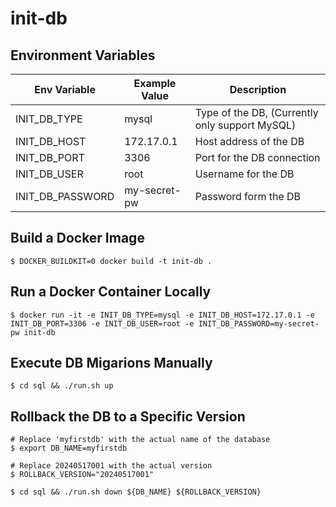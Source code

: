 # init-db

## Environment Variables

 | Env Variable | Example Value | Description | 
 | --- | --- | --- | 
 | INIT_DB_TYPE | mysql | Type of the DB, (Currently only support MySQL)
 | INIT_DB_HOST | 172.17.0.1 | Host address of the DB |
 | INIT_DB_PORT | 3306 | Port for the DB connection |
 | INIT_DB_USER | root | Username for the DB |
 | INIT_DB_PASSWORD | my-secret-pw | Password form the DB|


## Build a Docker Image

```
$ DOCKER_BUILDKIT=0 docker build -t init-db .
```

## Run a Docker Container Locally

```
$ docker run -it -e INIT_DB_TYPE=mysql -e INIT_DB_HOST=172.17.0.1 -e INIT_DB_PORT=3306 -e INIT_DB_USER=root -e INIT_DB_PASSWORD=my-secret-pw init-db
```

## Execute DB Migarions Manually

```
$ cd sql && ./run.sh up
```

## Rollback the DB to a Specific Version

```
# Replace 'myfirstdb' with the actual name of the database
$ export DB_NAME=myfirstdb 

# Replace 20240517001 with the actual version
$ ROLLBACK_VERSION="20240517001"

$ cd sql && ./run.sh down ${DB_NAME} ${ROLLBACK_VERSION}
```